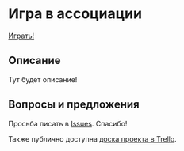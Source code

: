 # Игра в ассоциации

[Играть!](https://warcry.ru/assoc)

## Описание

Тут будет описание!

## Вопросы и предложения

Просьба писать в [Issues](https://github.com/kapxapot/associations/issues). Спасибо!

Также публично доступна [доска проекта в Trello](https://trello.com/b/XNlTATWi/%D0%B0%D1%81%D1%81%D0%BE%D1%86%D0%B8%D0%B0%D1%86%D0%B8%D0%B8).
